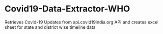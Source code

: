 # Covid19-Data-Extractor-WHO
Retrieves Covid-19 Updates from api.covid19india.org API and creates excel sheet for state and district wise timeline data

